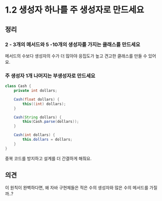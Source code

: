 # **1.2 생성자 하나를 주 생성자로 만드세요**

## **정리**

### **2 - 3개의 메서드와 5 -10개의 생성자를 가지는 클래스를 만드세요**

메서드의 수보다 생성자의 수가 더 많아야 응집도가 높고 견고한 클래스를 만들 수 있어요.

### **주 생성자 1개 나머지는 부생성자로 만드세요**

```java
class Cash {
    private int dollars;

    Cash(float dollars) {
        this((int) dollars);
    }

    Cash(String dollars) {
        this(Cash.parse(dollars));
    }

    Cash(int dollars) {
        this.dollars = dollars;
    }
}
```

중복 코드를 방지하고 설계를 더 간결하게 해줘요.

## **의견**

이 원칙이 완벽하다면, 왜 자바 구현체들은 적은 수의 생성자와 많은 수의 메서드를 가질까..?